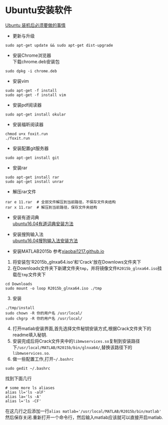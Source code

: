 # Ubuntu安装软件
[Ubuntu 装机后必须要做的事情](http://gaobb.github.io/2016/07/20/ubuntu%E8%A3%85%E6%9C%BA%E5%BF%85%E5%B9%B2%E7%9A%84%E4%BA%8B%E6%83%85/)
* 更新与升级  
```
sudo apt-get update && sudo apt-get dist-upgrade  
```

* 安装Chrome浏览器  
下载chrome.deb安装包  
```
sudo dpkg -i chrome.deb
```

* 安装vim  
```
sudo apt-get -f install
sudo apt-get -f install vim
```

* 安装pdf阅读器  
```
sudo apt-get install okular
```

* 安装福昕阅读器  
```
chmod u+x foxit.run
./foxit.run
```

* 安装配置git服务器  
```
sudo apt-get install git
```

* 安装rar  
```
sudo apt-get install rar
sudo apt-get install unrar
```

* 解压rar文件  
```
rar e 11.rar  # 全部文件解压到当前路径，不保存文件夹结构
rar x 11.rar  # 解压到当前路径，保存文件夹结构
```

* 安装有道词典  
[ubuntu16.04有道词典安装方法](https://www.jianshu.com/p/815c8a7a75c8)

* 安装搜狗输入法  
[ubuntu16.04搜狗输入法安装方法](https://blog.csdn.net/Areigninhell/article/details/79696751)

* 安装MATLAB2015b
参考[xiaobai1217.github.io](https://xiaobai1217.github.io/2017/04/18/caffe_configuration/)
1. 将安装包'R2015b_glnxa64.iso'和'Crack'放在Downlows文件夹下
2. 在Downloads文件夹下新建文件夹`tmp`，并将镜像文件`R2015b_glnxa64.iso`挂载在`tmp`文件夹下
```
cd Downloads
sudo mount -o loop R2015b_glnxa64.iso ./tmp
```
3. 安装
```
./tmp/install
sudo chown -R 你的用户名 /usr/local/
sudo chgrp -R 你的用户名 /usr/local/
```
4. 打开matlab安装界面,首先选择文件秘钥安装方式,根据Crack文件夹下的readme填入秘钥.
5. 安装完成后将Crack文件夹中的`libmwservices.so`复制到安装路径下`/usr/local/MATLAB/R2015b/bin/glnxa64/`,替换该路径下的`libmwservices.so`.
6. 做一些配置工作,打开`~/.bashrc`
```
sudo gedit ~/.bashrc
```
找到下面几行
```
# some more ls aliases
alias ll='ls -alF'
alias la='ls -A'
alias l='ls -CF'
```
在这几行之后添加一行`alias matlab='/usr/local/MATLAB/R2015b/bin/matlab' `然后保存关闭.重新打开一个命令行，然后输入matlab应该就可以直接开启matlab.

